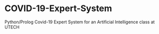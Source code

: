 # COVID-19-Expert-System
Python/Prolog Covid-19 Expert System for an Artificial Intelligence class at UTECH

